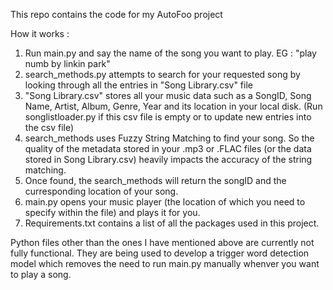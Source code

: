 This repo contains the code for my AutoFoo project

How it works :
  1. Run main.py and say the name of the song you want to play. EG : "play numb by linkin park"
  2. search_methods.py attempts to search for your requested song by looking through all the entries in "Song Library.csv" file
  3. "Song Library.csv" stores all your music data such as a SongID, Song Name, Artist, Album, Genre, Year and its location in your local disk. (Run songlistloader.py if this csv file is empty or to update new entries into the csv file)
  4. search_methods uses Fuzzy String Matching to find your song. So the quality of the metadata stored in your .mp3 or .FLAC files (or the data stored in Song Library.csv) heavily impacts the accuracy of the string matching.
  5. Once found, the search_methods will return the songID and the curresponding location of your song.
  6. main.py opens your music player (the location of which you need to specify within the file) and plays it for you.
  7. Requirements.txt contains a list of all the packages used in this project. 
 
Python files other than the ones I have mentioned above are currently not fully functional. They are being used to develop a trigger word detection model which removes the need to run main.py manually whenver you want to play a song. 
